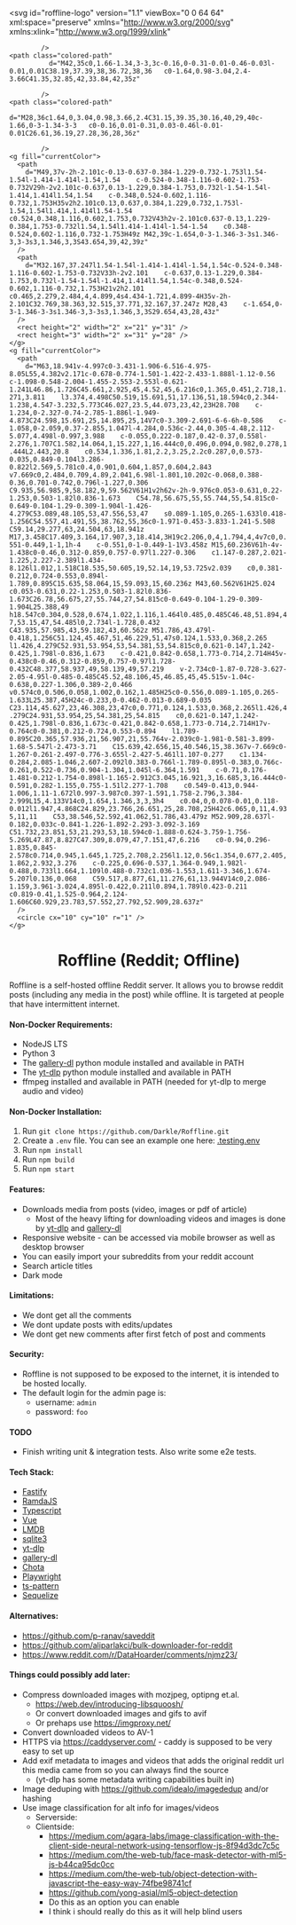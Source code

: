 <p align="center">
  
<svg
  id="roffline-logo"
  version="1.1"
  viewBox="0 0 64 64"
  xml:space="preserve"
  xmlns="http://www.w3.org/2000/svg"
  xmlns:xlink="http://www.w3.org/1999/xlink"
>

  <title>Roffline Logo</title>
  <g>
    <path class="colored-path"
              d="M42,27H28.333c-2.835,0-5.371-1.691-6.462-4.308l-2.949-7.077L16,16l-1,2l-1.731,1.816l2.697,6.069   C16.652,27.429,17,29.069,17,30.759V38c0,3.86,3.14,7,7,7h18c4.962,0,9-4.038,9-9S46.962,27,42,27z M28,44c-2.209,0-4-1.791-4-4   c0-2.209,1.791-4,4-4s4,1.791,4,4C32,42.209,30.209,44,28,44z M42,40c-2.209,0-4-1.791-4-4c0-2.209,1.791-4,4-4s4,1.791,4,4   C46,38.209,44.209,40,42,40z"
             
            />
    <path class="colored-path"
              d="M42,35c0,1.66-1.34,3-3,3c-0.16,0-0.31-0.01-0.46-0.03l-0.01,0.01C38.19,37.39,38,36.72,38,36   c0-1.64,0.98-3.04,2.4-3.66C41.35,32.85,42,33.84,42,35z"
             
            />
    <path class="colored-path"
              d="M28,36c1.64,0,3.04,0.98,3.66,2.4C31.15,39.35,30.16,40,29,40c-1.66,0-3-1.34-3-3   c0-0.16,0.01-0.31,0.03-0.46l-0.01-0.01C26.61,36.19,27.28,36,28,36z"
             
            />
    <g fill="currentColor">
      <path
        d="M49,37v-2h-2.101c-0.13-0.637-0.384-1.229-0.732-1.753l1.54-1.54l-1.414-1.414l-1.54,1.54    c-0.524-0.348-1.116-0.602-1.753-0.732V29h-2v2.101c-0.637,0.13-1.229,0.384-1.753,0.732l-1.54-1.54l-1.414,1.414l1.54,1.54    c-0.348,0.524-0.602,1.116-0.732,1.753H35v2h2.101c0.13,0.637,0.384,1.229,0.732,1.753l-1.54,1.54l1.414,1.414l1.54-1.54    c0.524,0.348,1.116,0.602,1.753,0.732V43h2v-2.101c0.637-0.13,1.229-0.384,1.753-0.732l1.54,1.54l1.414-1.414l-1.54-1.54    c0.348-0.524,0.602-1.116,0.732-1.753H49z M42,39c-1.654,0-3-1.346-3-3s1.346-3,3-3s3,1.346,3,3S43.654,39,42,39z"
      />
      <path
        d="M32.167,37.247l1.54-1.54l-1.414-1.414l-1.54,1.54c-0.524-0.348-1.116-0.602-1.753-0.732V33h-2v2.101    c-0.637,0.13-1.229,0.384-1.753,0.732l-1.54-1.54l-1.414,1.414l1.54,1.54c-0.348,0.524-0.602,1.116-0.732,1.753H21v2h2.101    c0.465,2.279,2.484,4,4.899,4s4.434-1.721,4.899-4H35v-2h-2.101C32.769,38.363,32.515,37.771,32.167,37.247z M28,43    c-1.654,0-3-1.346-3-3s1.346-3,3-3s3,1.346,3,3S29.654,43,28,43z"
      />
      <rect height="2" width="2" x="21" y="31" />
      <rect height="3" width="2" x="31" y="28" />
    </g>
    <g fill="currentColor">
      <path
        d="M63,18.941v-4.997c0-3.431-1.906-6.516-4.975-8.05L55,4.382v2.171c-0.678-0.774-1.501-1.422-2.433-1.888l-1.12-0.56    c-1.098-0.548-2.004-1.455-2.553-2.553l-0.621-1.241L46.86,1.726C45.661,2.925,45,4.52,45,6.216c0,1.365,0.451,2.718,1.271,3.811    l3.374,4.498C50.519,15.691,51,17.136,51,18.594c0,2.344-1.238,4.547-3.232,5.773C46.027,23.5,44.073,23,42,23H28.708    c-1.234,0-2.327-0.74-2.785-1.886l-1.949-4.873C24.598,15.691,25,14.895,25,14V7c0-3.309-2.691-6-6-6h-0.586    c-1.058,0-2.059,0.37-2.855,1.047l-4.284,0.536c-2.44,0.305-4.48,2.112-5.077,4.498l-0.997,3.988    c-0.055,0.222-0.187,0.42-0.37,0.558l-2.276,1.707C1.582,14.064,1,15.227,1,16.444c0,0.496,0.094,0.982,0.278,1.444L2.443,20.8    c0.534,1.336,1.81,2.2,3.25,2.2c0.287,0,0.573-0.035,0.849-0.104l3.286-0.822l2.569,5.781c0.4,0.901,0.604,1.857,0.604,2.843    v7.669c0,2.484,0.709,4.89,2.041,6.98l-1.801,10.202c-0.068,0.388-0.36,0.701-0.742,0.796l-1.227,0.306    C9.935,56.985,9,58.182,9,59.562V61H1v2h62v-2h-9.976c0.053-0.631,0.22-1.253,0.503-1.82l0.836-1.673    C54.78,56.675,55,55.744,55,54.815c0-0.649-0.104-1.29-0.309-1.904l-1.426-4.279C53.089,48.105,53,47.556,53,47    s0.089-1.105,0.265-1.633l0.418-1.256C54.557,41.491,55,38.762,55,36c0-1.971-0.453-3.833-1.241-5.508    C59.14,29.277,63,24.504,63,18.941z M17,3.458C17.409,3.164,17.907,3,18.414,3H19c2.206,0,4,1.794,4,4v7c0,0.551-0.449,1-1,1h-4    c-0.551,0-1-0.449-1-1V3.458z M15,60.236V61h-4v-1.438c0-0.46,0.312-0.859,0.757-0.97l1.227-0.306    c1.147-0.287,2.021-1.225,2.227-2.389l1.434-8.126l1.012,1.518C18.535,50.605,19,52.14,19,53.725v2.039    c0,0.381-0.212,0.724-0.553,0.894l-1.789,0.895C15.635,58.064,15,59.093,15,60.236z M43,60.562V61H25.024    c0.053-0.631,0.22-1.253,0.503-1.82l0.836-1.673C26.78,56.675,27,55.744,27,54.815c0-0.649-0.104-1.29-0.309-1.904L25.388,49    h18.547c0.304,0.528,0.674,1.022,1.116,1.464l0.485,0.485C46.48,51.894,47,53.15,47,54.485l0,2.734l-1.728,0.432    C43.935,57.985,43,59.182,43,60.562z M51.786,43.479l-0.418,1.256C51.124,45.467,51,46.229,51,47s0.124,1.533,0.368,2.265    l1.426,4.279C52.931,53.954,53,54.381,53,54.815c0,0.621-0.147,1.242-0.425,1.798l-0.836,1.673    c-0.421,0.842-0.658,1.773-0.714,2.714H45v-0.438c0-0.46,0.312-0.859,0.757-0.97l1.728-0.432C48.377,58.937,49,58.139,49,57.219    v-2.734c0-1.87-0.728-3.627-2.05-4.95l-0.485-0.485C45.52,48.106,45,46.85,45,45.515v-1.04c-0.638,0.227-1.306,0.389-2,0.466    v0.574c0,0.506,0.058,1.002,0.162,1.485H25c0-0.556,0.089-1.105,0.265-1.633L25.387,45H24c-0.233,0-0.462-0.013-0.689-0.035    C23.114,45.627,23,46.308,23,47c0,0.771,0.124,1.533,0.368,2.265l1.426,4.279C24.931,53.954,25,54.381,25,54.815    c0,0.621-0.147,1.242-0.425,1.798l-0.836,1.673c-0.421,0.842-0.658,1.773-0.714,2.714H17v-0.764c0-0.381,0.212-0.724,0.553-0.894    l1.789-0.895C20.365,57.936,21,56.907,21,55.764v-2.039c0-1.981-0.581-3.899-1.68-5.547l-2.473-3.71    C15.639,42.656,15,40.546,15,38.367v-7.669c0-1.267-0.261-2.497-0.776-3.655l-2.427-5.461l1.107-0.277    c1.134-0.284,2.085-1.046,2.607-2.092l0.383-0.766l-1.789-0.895l-0.383,0.766c-0.261,0.522-0.736,0.904-1.304,1.045l-6.364,1.591    c-0.71,0.176-1.481-0.212-1.754-0.898l-1.165-2.912C3.045,16.921,3,16.685,3,16.444c0-0.591,0.282-1.155,0.755-1.51l2.277-1.708    c0.549-0.413,0.944-1.006,1.11-1.672l0.997-3.987c0.397-1.591,1.758-2.796,3.384-2.999L15,4.133V14c0,1.654,1.346,3,3,3h4    c0.04,0,0.078-0.01,0.118-0.012l1.947,4.868C24.829,23.766,26.651,25,28.708,25H42c6.065,0,11,4.935,11,11    C53,38.546,52.592,41.062,51.786,43.479z M52.909,28.637l-0.182,0.033c-0.841-1.226-1.892-2.293-3.092-3.169    C51.732,23.851,53,21.293,53,18.594c0-1.888-0.624-3.759-1.756-5.269L47.87,8.827C47.309,8.079,47,7.151,47,6.216    c0-0.94,0.296-1.835,0.845-2.578c0.714,0.945,1.645,1.725,2.708,2.256l1.12,0.56c1.354,0.677,2.405,1.862,2.932,3.276    c-0.225,0.696-0.537,1.364-0.949,1.982l-0.488,0.733l1.664,1.109l0.488-0.732c1.036-1.553,1.611-3.346,1.674-5.207l0.136,0.068    C59.517,8.877,61,11.276,61,13.944V14c0,2.086-1.159,3.961-3.024,4.895l-0.422,0.211l0.894,1.789l0.423-0.211    c0.819-0.41,1.525-0.964,2.124-1.606C60.929,23.783,57.552,27.792,52.909,28.637z"
      />
      <circle cx="10" cy="10" r="1" />
    </g>
  </g>
</svg>

</p>

<h1 align="center">Roffline (Reddit; Offline)</h1>

Roffline is a self-hosted offline Reddit server. It allows you to browse reddit posts (including any media in the post) while offline. It is targeted at people that have intermittent internet.

#### Non-Docker Requirements:

- NodeJS LTS
- Python 3
- The [gallery-dl](https://github.com/mikf/gallery-dl) python module installed and available in PATH
- The [yt-dlp](https://github.com/yt-dlp/yt-dlp) python module installed and available in PATH
- ffmpeg installed and available in PATH (needed for yt-dlp to merge audio and video)

#### Non-Docker Installation:

1. Run `git clone https://github.com/Darkle/Roffline.git`
2. Create a `.env` file. You can see an example one here: [.testing.env](.testing.env)
3. Run `npm install`
4. Run `npm build`
5. Run `npm start`

#### Features:

- Downloads media from posts (video, images or pdf of article)
  - Most of the heavy lifting for downloading videos and images is done by [yt-dlp](https://github.com/yt-dlp/yt-dlp) and [gallery-dl](https://github.com/mikf/gallery-dl)
- Responsive website - can be accessed via mobile browser as well as desktop browser
- You can easily import your subreddits from your reddit account
- Search article titles
- Dark mode

#### Limitations:

- We dont get all the comments
- We dont update posts with edits/updates
- We dont get new comments after first fetch of post and comments

#### Security:

- Roffline is not supposed to be exposed to the internet, it is intended to be hosted locally.
- The default login for the admin page is:
  - username: `admin`
  - password: `foo`

#### TODO

- Finish writing unit & integration tests. Also write some e2e tests.

#### Tech Stack:

- [Fastify](https://www.fastify.io/)
- [RamdaJS](https://ramdajs.com/docs/)
- [Typescript](https://www.typescriptlang.org/)
- [Vue](https://vuejs.org/)
- [LMDB](https://github.com/DoctorEvidence/lmdb-js)
- [sqlite3](https://www.npmjs.com/package/sqlite3)
- [yt-dlp](https://github.com/yt-dlp/yt-dlp)
- [gallery-dl](https://github.com/mikf/gallery-dl)
- [Chota](https://jenil.github.io/chota/)
- [Playwright](https://playwright.dev/)
- [ts-pattern](https://github.com/gvergnaud/ts-pattern)
- [Sequelize](https://sequelize.org/)

#### Alternatives:

- https://github.com/p-ranav/saveddit
- https://github.com/aliparlakci/bulk-downloader-for-reddit
- https://www.reddit.com/r/DataHoarder/comments/njmz23/

#### Things could possibly add later:

- Compress downloaded images with mozjpeg, optipng et.al.
  - https://web.dev/introducing-libsquoosh/
  - Or convert downloaded images and gifs to avif
  - Or prehaps use https://imgproxy.net/
- Convert downloaded videos to AV-1
- HTTPS via https://caddyserver.com/ - caddy is supposed to be very easy to set up
- Add exif metadata to images and videos that adds the original reddit url this media came from so you can always find the source
  - (yt-dlp has some metadata writing capabilities built in)
- Image deduping with https://github.com/idealo/imagededup and/or hashing
- Use image classification for alt info for images/videos
  - Serverside:
  - Clientside:
    - https://medium.com/agara-labs/image-classification-with-the-client-side-neural-network-using-tensorflow-js-8f94d3dc7c5c
    - https://medium.com/the-web-tub/face-mask-detector-with-ml5-js-b44ca95dc0cc
    - https://medium.com/the-web-tub/object-detection-with-javascript-the-easy-way-74fbe98741cf
    - https://github.com/yong-asial/ml5-object-detection
    - Do this as an option you can enable
    - I think i should really do this as it will help blind users
